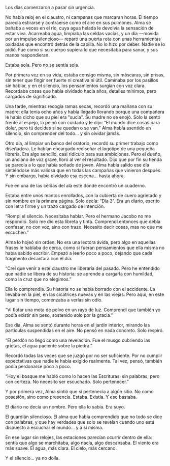 Los días comenzaron a pasar sin urgencia.

No había reloj en el claustro, ni campanas que marcaran horas. El tiempo parecía estirarse y contraerse como el aire en sus pulmones. Alma se bañaba a veces en el río, cuya agua helada le devolvía la sensación de estar viva. Acarreaba agua, limpiaba las celdas vacías, y un día —movida por un impulso silencioso— reparó una puerta rota con unas herramientas oxidadas que encontró detrás de la capilla. No lo hizo por deber. Nadie se lo pidió. Fue como si su cuerpo supiera lo que necesitaba para sanar, y sus manos respondieran.

Estaba sola. Pero no se sentía sola.

Por primera vez en su vida, estaba consigo misma, sin máscaras, sin prisas, sin tener que fingir ser fuerte ni creativa ni útil. Caminaba por los pasillos sin hablar, y en el silencio, los pensamientos surgían con voz clara. Recordaba cosas que había olvidado hacía años, detalles mínimos, pero cargados de significado.

Una tarde, mientras recogía ramas secas, recordó una mañana con su madre: ella tenía ocho años y había llegado llorando porque una compañera le había dicho que su piel era "sucia". Su madre no se enojó. Solo la sentó frente al espejo, la peinó con cuidado y le dijo: “El mundo dice cosas para doler, pero tú decides si se quedan o se van.” Alma había asentido en silencio, sin comprender del todo… y sin olvidar jamás.

Otro día, al limpiar un banco del oratorio, recordó su primer trabajo como diseñadora. Le habían encargado rediseñar el logotipo de una pequeña librería. Era algo sencillo, casi ridículo para sus ambiciones. Pero el dueño, un anciano de voz grave, lloró al ver el resultado. Dijo que por fin su tienda se parecía a lo que había soñado de joven. Alma había salido ese día sintiéndose más valiosa que en todas las campañas que vinieron después. Y sin embargo, había olvidado esa escena… hasta ahora.

Fue en una de las celdas del ala este donde encontró un cuaderno.

Estaba entre unos mantos enrollados, con la cubierta de cuero agrietado y sin nombre en la primera página. Solo decía: “Día 3”. Era un diario, escrito con letra firme y un trazo cargado de intención.

“Rompí el silencio. Necesitaba hablar. Pero el hermano Jacobo no me respondió. Solo me dio esta libreta y tinta. Comprendí entonces que debía confesar, no con voz, sino con trazo. Necesito decir cosas, mas no que me escuchen.”

Alma lo hojeó sin orden. No era una lectora ávida, pero algo en aquellas frases le hablaba de cerca, como si fueran pensamientos que ella misma no había sabido escribir. Empezó a leerlo poco a poco, dejando que cada fragmento decantara con el día.

“Creí que venir a este claustro me liberaría del pasado. Pero he entendido que nadie se libera de su historia: se aprende a cargarla con humildad, como la cruz que no elegimos.”

Ella lo comprendía. Su historia no se había borrado con el accidente. La llevaba en la piel, en las cicatrices nuevas y en las viejas. Pero aquí, en este lugar sin tiempo, comenzaba a verlas sin odio.

“Vi flotar una mota de polvo en un rayo de luz. Comprendí que también yo podía existir sin peso, sostenido solo por la gracia.”

Ese día, Alma se sentó durante horas en el jardín interior, mirando las partículas suspendidas en el aire. No pensó en nada concreto. Solo respiró.

“El perdón no llegó como una revelación. Fue el musgo cubriendo las grietas, el agua paciente sobre la piedra.”

Recordó todas las veces que se juzgó por no ser suficiente. Por no cumplir expectativas que nadie le había exigido realmente. Tal vez, pensó, también podía perdonarse poco a poco.

“Hoy el bosque me habló como lo hacen las Escrituras: sin palabras, pero con certeza. No necesito ser escuchado. Solo pertenecer.”

Y por primera vez, Alma sintió que sí pertenecía a algún sitio. No como posesión, sino como presencia. Estaba. Existía. Y eso bastaba.

El diario no decía un nombre. Pero ella lo sabía. Era suyo.

El guardián silencioso. El alma que había comprendido que no todo se dice con palabras, y que hay verdades que solo se revelan cuando uno está dispuesto a escuchar el mundo… y a sí misma.

En ese lugar sin relojes, las estaciones parecían ocurrir dentro de ella: sentía que algo se marchitaba, algo nacía, algo descansaba. El viento era más suave. El agua, más clara. El cielo, más cercano.

Y el silencio… ya no dolía.